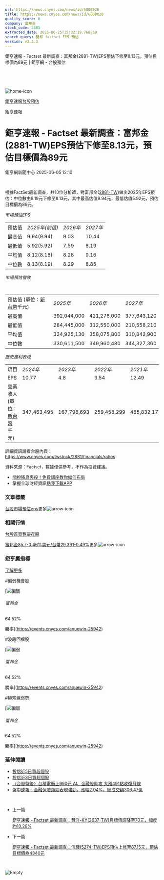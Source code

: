```yaml
---
url: https://news.cnyes.com/news/id/6008020
title: https://news.cnyes.com/news/id/6008020
quality_score: 8
company: 富邦金
stock_code: 2881
extracted_date: 2025-06-25T15:32:19.760259
search_query: 雙邦 factset EPS 預估
version: v3.3.3
---
```


鉅亨速報 - Factset 最新調查：富邦金(2881-TW)EPS預估下修至8.13元，預估目標價為89元 | 鉅亨網 - 台股預估

‌

‌

![home-icon](/assets/icons/breadCrumb/symbol-icon-home.svg)

[鉅亨速報](/news/cat/anue_live)[台股預估](/news/cat/tw_forecast)

鉅亨速報

# 鉅亨速報 - Factset 最新調查：富邦金(2881-TW)EPS預估下修至8.13元，預估目標價為89元

鉅亨網新聞中心 2025-06-05 12:10

‌

根據FactSet最新調查，共10位分析師，對富邦金([2881-TW](https://www.cnyes.com/twstock/2881))做出2025年EPS預估：中位數由8.19元下修至8.13元，其中最高估值9.94元，最低估值5.92元，預估目標價為89元。

*市場預估EPS*

|  |  |  |  |
| --- | --- | --- | --- |
| 預估值 | *2025年(前值)* | *2026年* | *2027年* |
| 最高值 | 9.94(9.94) | 9.03 | 10.44 |
| 最低值 | 5.92(5.92) | 7.59 | 8.19 |
| 平均值 | 8.12(8.18) | 8.28 | 9.16 |
| 中位數 | 8.13(8.19) | 8.29 | 8.85 |

*市場預估營收*

‌

|  |  |  |  |
| --- | --- | --- | --- |
| 預估值 (單位：[新台幣](https://invest.cnyes.com/forex/detail/usdtwd)千元) | *2025年* | *2026年* | *2027年* |
| 最高值 | 392,044,000 | 421,276,000 | 377,643,120 |
| 最低值 | 284,445,000 | 312,550,000 | 210,558,210 |
| 平均值 | 334,925,130 | 358,075,800 | 310,842,900 |
| 中位數 | 330,611,500 | 349,960,480 | 344,327,360 |

*歷史獲利表現*

|  |  |  |  |  |
| --- | --- | --- | --- | --- |
| 項目 | *2024年* | *2023年* | *2022年* | *2021年* |
| EPS | 10.77 | 4.8 | 3.54 | 12.49 |
| 營業收入 (單位：[新台幣](https://invest.cnyes.com/forex/detail/usdtwd)千元) | 347,463,495 | 167,798,693 | 259,458,299 | 485,832,177 |

詳細資訊請看台股內頁：  
<https://www.cnyes.com/twstock/2881/financials/ratios>

資料來源：Factset，數據僅供參考，不作為投資建議。

* [關稅降息夾殺！免費講座教你如何布局](https://www.rsc.com.tw/Cnyes_RSC/SeminarBooking2025InvestmentOutlook.aspx?utm_source=anue&utm_medium=usstocks_end)
* 掌握全球財經資訊[點我下載APP](http://www.cnyes.com/app/?utm_source=mweb&utm_medium=HamMenuBanner&utm_campaign=fixed&utm_content=entr)

### 文章標籤

[台股](https://news.cnyes.com/tag/台股 "台股")[市場預估](https://news.cnyes.com/tag/市場預估 "市場預估")[eps](https://news.cnyes.com/tag/eps "eps")更多![arrow-icon](/assets/icons/arrows/arrow-down.svg)

### 相關行情

[台股首頁](https://www.cnyes.com/twstock)[我要存股](https://supr.link/8OHaU)

[富邦金85.7-0.46%](https://www.cnyes.com/twstock/2881)[美元/台幣29.391-0.49%](https://invest.cnyes.com/forex/detail/USDTWD)更多![arrow-icon](/assets/icons/arrows/arrow-down.svg)

### 鉅亨贏指標

[了解更多](https://events.cnyes.com/anuewin-25942)

#偏弱機會股

[![偏弱](/assets/icons/win-indicator/short.svg)

###### 富邦金

64.52%

勝率](https://events.cnyes.com/anuewin-25942)

#波段回檔股

[![偏弱](/assets/icons/win-indicator/short.svg)

###### 富邦金

64.52%

勝率](https://events.cnyes.com/anuewin-25942)

#極短線弱勢

[![偏弱](/assets/icons/win-indicator/short.svg)

###### 富邦金

64.52%

勝率](https://events.cnyes.com/anuewin-25942)

### 延伸閱讀

* [投信近5日買超個股](/news/id/6007575)
* [投信近3日買超個股](/news/id/6007570)
* [〈台股盤後〉台積電衝上990元 AI、金融股助攻 大漲491點收復月線](/news/id/6006404)
* [盤中速報 - 金融保險類股表現強勁，漲幅2.04%，總成交額306.47億](/news/id/6006440)

‌

* 上一篇

  [鉅亨速報 - Factset 最新調查：慧洋-KY(2637-TW)目標價調降至70元，幅度約10.26%](/news/id/6009387)
* 下一篇

  [鉅亨速報 - Factset 最新調查：信驊(5274-TW)EPS預估上修至87.15元，預估目標價為4340元](/news/id/6007830)

‌

![Empty](/assets/icons/skeleton/empty-image.svg)

‌
